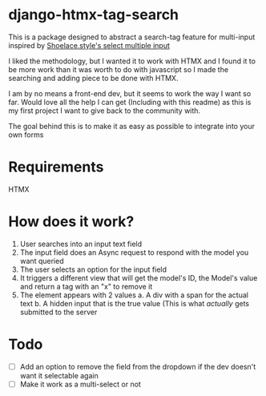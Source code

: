# django-htmx-tag-search
This is a package designed to abstract a search-tag feature for multi-input inspired by [Shoelace.style's select multiple input](https://shoelace.style/components/select/#multiple)

I liked the methodology, but  I wanted it to work with HTMX and I found it to be more work than it was worth to do with javascript so I made the searching and adding piece to be done with HTMX.

I am by no means a front-end dev, but it seems to work the way I want so far. Would love all the help I can get (Including with this readme) as this is my first project I want to give back to the community with.

The goal behind this is to make it as easy as possible to integrate into your own forms

# Requirements
HTMX


# How does it work?

1. User searches into an input text field
2. The input field does an Async request to respond with the model you want queried
3. The user selects an option for the input field
4. It triggers a different view that will get the model's ID, the Model's value and return a tag with an "x" to remove it
5. The element appears with 2 values
   a. A div with a span for the actual text
   b. A hidden input that is the true value (This is what _actually_ gets submitted to the server


# Todo
- [ ] Add an option to remove the field from the dropdown if the dev doesn't want it selectable again
- [ ] Make it work as a multi-select or not
